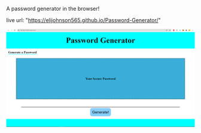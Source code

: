 A password generator in the browser!

live url: "https://elijohnson565.github.io/Password-Generator/"

![Screenshot](./passwordgenerator.png?raw=true)